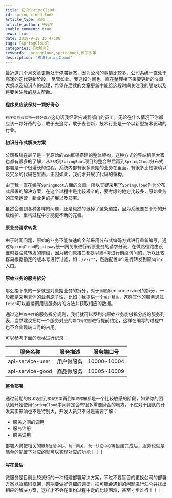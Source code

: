 ```yaml
---
title: 初识SpringCloud
id: spring-cloud-look
article_type: 原创
article_author: 于起宇
enable_comment: true
news: true
date: 2018-9-18 15:47:06
tags: [SpringCloud]
categories: [微服务]
keywords: springcloud,springboot,恒宇少年
description: '初识SpringCloud'
---
```

最近这几个月文章更新处于停滞状态，因为公司的事情比较多，公司系统一直处于高速的迭代更新阶段，
尽管如此，我这段时间也一直在整理接下来要更新的文章大纲以及知识点的梳理，希望在后续的文章更新中能给这段时间关注我的朋友以及将要关注我的朋友帮助。

<!--more-->
#### 程序员应该保持一颗好奇心
`程序员应该保持一颗好奇心`这句话我经常告诫我部门的员工，无论在什么情况下你都应该一颗好奇的心，敢于去追寻，敢于去创新，技术行业是一个以新型技术驱动的行业。

#### 初识分布式解决方案
公司系统在最早是一套原始的`SSM`框架搭建的整体架构，这种方式的弊端相信大家也都有很多的了解，从`SSM`到`SpringBoot`项目的整合然后再到`SpringCloud`分布式部署是一个很漫长的过程，系统内部有很多原始的业务在里面，有很多比较繁琐以及冗余的代码在里面，正因如此，我们才开展了代码的重构。

由于我一直在编写`SpringBoot`方面的文章，所以无疑采用了`SpringCloud`作为分布式部署的解决方案，在这个过程中是比较艰辛的，要考虑的地方比较多，原始业务的正常运营，新业务的扩展以及部署。

虽然会遇到各种各样的问题，还是毅然的选择了这条道路，因为系统要在不断的升级维护、重构过程中才能更不断的完善。

#### 原业务请求转发
由于时间问题，原始的业务不能快速的全部采用分布式编码方式进行重新编写，通过`SpringCloud`的`gateway`统一网关来进行转原业务的请求分流，在做路径路由设置时要注意转发的前缀，因为我们原接口都是以`版本号`进行前缀访问的，所以比较容易根据指定的版本号进行过滤，如：`/v2/**`，然后配置`url`进行转发到原`nginx`入口。

#### 原始业务的服务拆分

那么接下来的一步就是对原始业务的拆分，对于`微服务`(microservice)的拆分，一般都是采用具体的业务原子性，比如：我提供一个`用户服务`，这样其他的服务通过`feign`可以直接调用该服务内的方法并获取相应的数据。

通过这种`原子性`的服务拆分规则，我们就可以罗列出原始业务能够拆分成的服务列表，当然建议把每一个服务对应的`端口号范围`进行提前约定，这样在编写的过程中也不会出现端口号的占用。


可以参考下面的表格进行记录：


|服务名称|服务描述|服务端口号|
|---|---|---|
|api-service-user|用户微服务|10000~10004|
|api-service-good|商品微服务|10005~10009|


#### 整合部署

通过前期的`技术选型`到`实现方案`再到`集成部署`都是一个比较敏感的阶段，如果你的团队刚开始使用`SpringCloud`中间肯定会有很多需要磨合的地方，不过对于团队的开发其实影响也不是特别大，开发人员只不过是需要了解：

- 服务之间的调用
- 服务注册
- 服务调用

部署人员把相关的`服务注册中心`、`统一网关`、`统一认证中心`等搭建完成后，服务也就是简单的配置下对应的就可以实现对应的功能！！！


#### 写在最后

微服务是目前比较流行的一种搭建部署解决方案，不过不要盲目的更换公司的部署方案以及编码框架，前期要做好详细的调研，把可能会遇到的问题进行汇总并找出相应的解决方案，这样才不会在重构过程中走的比较困难，甚至寸步难行！！！